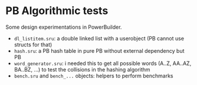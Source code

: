 PB Algorithmic tests
====================

Some design experimentations in PowerBuilder.

* `dl_listitem.sru`: a double linked list with a userobject (PB cannot use structs for that)
* `hash.sru`: a PB hash table in pure PB without external dependency but PB
* `word_generator.sru`: i needed this to get all possible words (A..Z, AA..AZ, BA..BZ, ...) to test the collisions in the hashing algorithm
* `bench.sru` and `bench_...` objects: helpers to perform benchmarks


  
